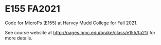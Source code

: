 # E155 FA2021
Code for MicroPs (E155) at Harvey Mudd College for Fall 2021.

See course website at http://pages.hmc.edu/brake/class/e155/fa21/ for more details.
